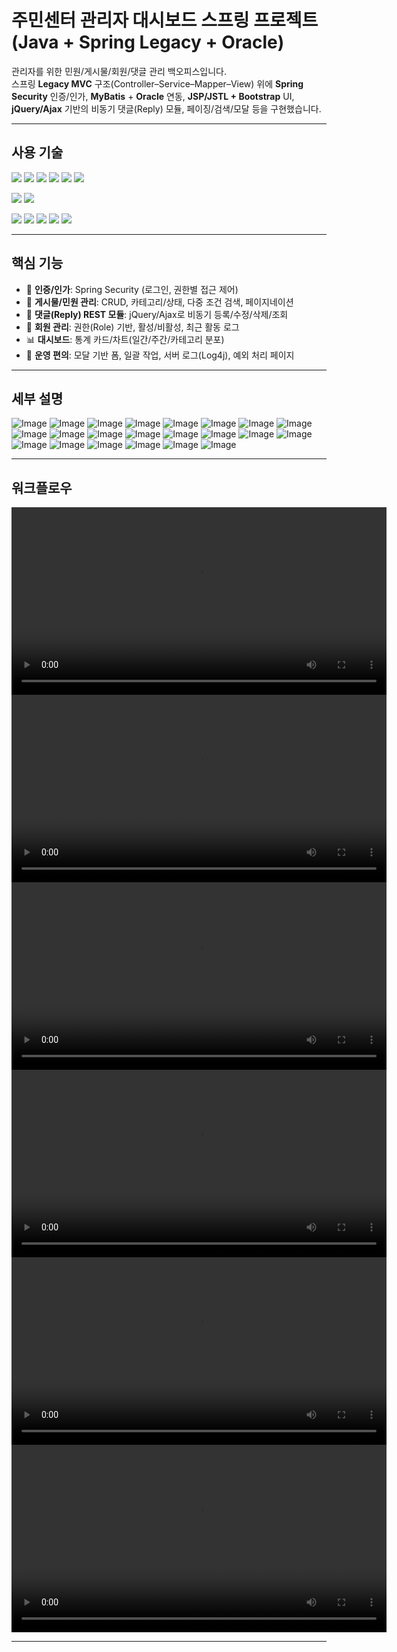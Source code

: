 # 주민센터 관리자 대시보드 스프링 프로젝트 (Java + Spring Legacy + Oracle)




관리자를 위한 민원/게시물/회원/댓글 관리 백오피스입니다.  
스프링 **Legacy MVC** 구조(Controller–Service–Mapper–View) 위에 **Spring Security** 인증/인가, **MyBatis** + **Oracle** 연동, **JSP/JSTL + Bootstrap** UI, **jQuery/Ajax** 기반의 비동기 댓글(Reply) 모듈, 페이징/검색/모달 등을 구현했습니다.

---

## 사용 기술
<p>
  <img src="https://img.shields.io/badge/HTML5-E34F26?style=flat-square&logo=html5&logoColor=fff"/>
  <img src="https://img.shields.io/badge/CSS3-1572B6?style=flat-square&logo=css3&logoColor=fff"/> 
  <img src="https://img.shields.io/badge/JavaScript-F7DF1E?style=flat-square&logo=JavaScript&logoColor=fff"/> 
  <img src="https://img.shields.io/badge/jQuery-0769AD?style=flat-square&logo=jQuery&logoColor=fff"/> 
  <img src="https://img.shields.io/badge/React-61DAFB?style=flat-square&logo=React&logoColor=fff"/>
  <img src="https://img.shields.io/badge/Spring-6DB33F?style=flat-square&logo=spring&logoColor=fff"/>
</p>
<p>
  <img src="https://img.shields.io/badge/Oracle-F80000?style=flat-square&logo=Oracle&logoColor=4479A1"/> 
  <img src="https://img.shields.io/badge/JAVA-8F0000?style=flat-square&logo=Java&logoColor=4479A1"/>
</p>
<p>
  <img src="https://img.shields.io/badge/Notion-ffffff?style=flat-square&logo=Notion&logoColor=black"/> 
  <img src="https://img.shields.io/badge/GitHub-gray?style=flat-square&logo=GitHub&logoColor=black"/> 
  <img src="https://img.shields.io/badge/Git-blue?style=flat-square&logo=Git&logoColor=F05032"/> 
  <img src="https://img.shields.io/badge/Visual Studio Code-007ACC?style=flat-square&logo=visualstudiocode&logoColor=#007ACC"/> 
  <img src="https://img.shields.io/badge/Eclipse IDE-2C2255?style=flat-square&logo=eclipseide&logoColor=#fff"/> 
</p>

---

## 핵심 기능
- 🔐 **인증/인가**: Spring Security (로그인, 권한별 접근 제어)
- 📄 **게시물/민원 관리**: CRUD, 카테고리/상태, 다중 조건 검색, 페이지네이션
- 💬 **댓글(Reply) REST 모듈**: jQuery/Ajax로 비동기 등록/수정/삭제/조회
- 👥 **회원 관리**: 권한(Role) 기반, 활성/비활성, 최근 활동 로그
- 📊 **대시보드**: 통계 카드/차트(일간/주간/카테고리 분포)
- 🧰 **운영 편의**: 모달 기반 폼, 일괄 작업, 서버 로그(Log4j), 예외 처리 페이지

---

## 세부 설명

![Image](https://github.com/user-attachments/assets/39d091ce-1244-49d2-8658-1fefdb285482)
![Image](https://github.com/user-attachments/assets/68350e24-7f82-41e3-b0ce-899f290c2cfd)
![Image](https://github.com/user-attachments/assets/376c840f-f5e6-4d71-bc50-866a351a0fdd)
![Image](https://github.com/user-attachments/assets/eac85e12-d23d-45db-aa89-bd717d98966c)
![Image](https://github.com/user-attachments/assets/0d194330-e6d8-4cd1-8474-c33cfa038042)
![Image](https://github.com/user-attachments/assets/114d0775-76b1-402c-966f-aa2dc04f5550)
![Image](https://github.com/user-attachments/assets/2a6ffd54-585e-4c36-8d68-14bebd288584)
![Image](https://github.com/user-attachments/assets/c0f4ce69-8ee5-466f-baad-a967e0e0f00d)
![Image](https://github.com/user-attachments/assets/51d01921-6e33-4cc4-b193-337ec56b3b4d)
![Image](https://github.com/user-attachments/assets/0dd342fe-ac9d-41f0-b7f9-62f7d8f30bdb)
![Image](https://github.com/user-attachments/assets/fba1394f-d4d0-4391-89c3-7ac28486a360)
![Image](https://github.com/user-attachments/assets/4d6e382b-67b9-4fa4-abf4-7584679676e3)
![Image](https://github.com/user-attachments/assets/13645df5-9c65-4f41-90df-6b7917bd7e0f)
![Image](https://github.com/user-attachments/assets/3fe240a8-f7e7-43f8-b57f-3bb515f7a412)
![Image](https://github.com/user-attachments/assets/7a189ac8-6f13-4c28-8e1c-429169bfa03e)
![Image](https://github.com/user-attachments/assets/52adf094-376f-497d-bd99-136ad20ff6f7)
![Image](https://github.com/user-attachments/assets/1c4f1ffe-70d5-4540-9cc7-e522f62d45da)
![Image](https://github.com/user-attachments/assets/638f3e11-6152-405e-90dc-a6f090470fcc)
![Image](https://github.com/user-attachments/assets/fe087a39-e957-40e1-bc2e-7a8a5098966b)
![Image](https://github.com/user-attachments/assets/dedd7c62-ec11-4bc8-95c8-56b4f0b12ed3)
![Image](https://github.com/user-attachments/assets/17261059-2970-455b-955f-ef91b529f75c)
![Image](https://github.com/user-attachments/assets/3a54f665-ce0b-4e2e-8783-3bf93a8ad92d)

---

## 워크플로우

<video src="https://github.com/user-attachments/assets/a1c209a0-56f0-4c48-8cd5-05f525bf94be" controls width="600">로그인</video>
<video src="https://github.com/user-attachments/assets/e3153ea0-fb7b-4fae-b9b7-3ef7b583faea" controls width="600"></video>
<video src="https://github.com/user-attachments/assets/ca260186-5a54-45e0-8e0b-c5ac1fb408a8" controls width="600"></video>
<video src="https://github.com/user-attachments/assets/ab27b76e-b0a4-46d9-978c-4d604dea5c71" controls width="600"></video>
<video src="https://github.com/user-attachments/assets/dfd67d4d-b534-4980-922e-499058f6deb5" controls width="600"></video>
<video src="https://github.com/user-attachments/assets/5bcd9f68-4724-45ec-8d1e-a328ad1e3eb4" controls width="600"></video>

---
